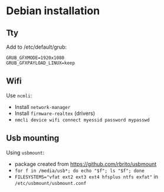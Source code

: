 # Debian installation

## Tty

Add to /etc/default/grub:
```
GRUB_GFXMODE=1920x1080
GRUB_GFXPAYLOAD_LINUX=keep
```

## Wifi

Use ```ncmli```:
* Install ```network-manager```
* Install ```firmware-realtex``` (drivers)
* ```nmcli device wifi connect myessid password mypasswd```

## Usb mounting

Using ```usbmount```:
* package created from https://github.com/rbrito/usbmount
* ```for f in /media/usb*; do echo "$f"; ls "$f"; done```
* ```FILESYSTEMS="vfat ext2 ext3 ext4 hfsplus ntfs exfat"``` in ```/etc/usbmount/usbmount.conf```
